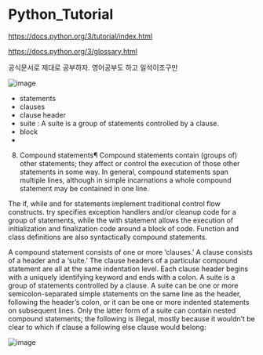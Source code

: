 # Python_Tutorial
https://docs.python.org/3/tutorial/index.html

https://docs.python.org/3/glossary.html

공식문서로 제대로 공부하자. 영어공부도 하고 일석이조구만

![image](https://user-images.githubusercontent.com/45473846/160242427-850592aa-fb92-4703-a238-b31e3f068618.png)

- statements
- clauses
- clause header
- suite : A suite is a group of statements controlled by a clause.
- block
- 


8. Compound statements¶
Compound statements contain (groups of) other statements; they affect or control the execution of those other statements in some way. In general, compound statements span multiple lines, although in simple incarnations a whole compound statement may be contained in one line.

The if, while and for statements implement traditional control flow constructs. try specifies exception handlers and/or cleanup code for a group of statements, while the with statement allows the execution of initialization and finalization code around a block of code. Function and class definitions are also syntactically compound statements.

A compound statement consists of one or more ‘clauses.’ A clause consists of a header and a ‘suite.’ 
The clause headers of a particular compound statement are all at the same indentation level. 
Each clause header begins with a uniquely identifying keyword and ends with a colon. 
A suite is a group of statements controlled by a clause. 
A suite can be one or more semicolon-separated simple statements on the same line as the header, following the header’s colon, or 
it can be one or more indented statements on subsequent lines. 
Only the latter form of a suite can contain nested compound statements; the following is illegal, 
mostly because it wouldn’t be clear to which if clause a following else clause would belong:

![image](https://user-images.githubusercontent.com/45473846/160265256-d4a1f208-b3ee-4ce7-bba8-e6c980023e05.png)
